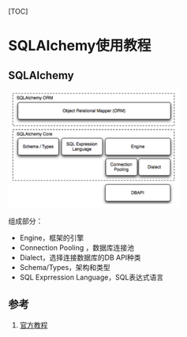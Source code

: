 [TOC]

# SQLAIchemy使用教程

## SQLAIchemy

![1](./images/1.png)

组成部分：

- Engine，框架的引擎
- Connection Pooling ，数据库连接池
- Dialect，选择连接数据库的DB API种类
- Schema/Types，架构和类型
- SQL Exprression Language，SQL表达式语言

## 参考

1. [官方教程](https://docs.sqlalchemy.org/)
